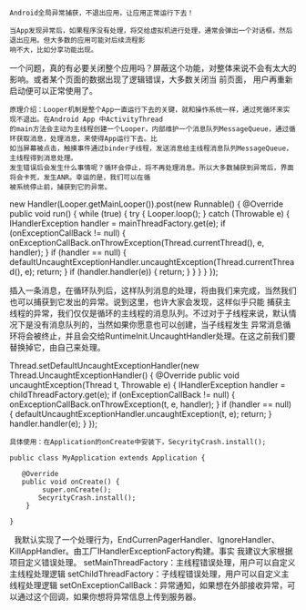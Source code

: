     Android全局异常捕获，不退出应用，让应用正常运行下去！
  
    当App发现异常后，如果程序没有处理，将交给虚拟机进行处理，通常会弹出一个对话框，然后退出应用。但大多数的应用可能对后续流程影
    响不大，比如分享功能出现。
  一个问题，真的有必要关闭整个应用吗？屏蔽这个功能，对整体来说不会有太大的影响。或者某个页面的数据出现了逻辑错误，大多数关闭当
  前页面， 用户再重新启动便可以正常使用了。
  
    原理介绍：Looper机制是整个App一直运行下去的关键，就和操作系统一样，通过死循环来实现不退出。在Android App 中ActivityThread
    的main方法会主动为主线程创建一个Looper，内部维护一个消息队列MessageQueue，通过循环获取消息，处理消息，来使得App运行下去。比
    如当屏幕被点击，触摸事件通过binder子线程，发送消息给主线程消息队列MessageQueue，主线程得到消息处理。
    发生错误后会发生什么事情呢？循环会停止，将不再处理消息。所以大多数捕获到异常后，界面将会卡死，发生ANR。幸运的是，我们可以在循
    被系统停止前，捕获到它的异常。
  
   new Handler(Looper.getMainLooper()).post(new Runnable() {
            @Override
            public void run() {
                while (true) {
                    try {
                        Looper.loop();
                    } catch (Throwable e) {
                        IHandlerException handler = mainThreadFactory.get(e);
                        if (onExceptionCallBack != null) {
                            onExceptionCallBack.onThrowException(Thread.currentThread(), e, handler);
                        }
                        if (handler == null) {
                            defaultUncaughtExceptionHandler.uncaughtException(Thread.currentThread(), e);
                            return;
                        }
                        if (handler.handler(e)) {
                            return;
                        }
                    }
                }
            }
        });
        
  插入一条消息，在循环队列后，这样队列消息的处理，将由我们来完成，当然我们也可以捕获到它发出的异常。说到这里，也许大家会发现，这样似乎只能
  捕获主线程的异常，我们仅仅是循环的主线程的消息队列。不过对于子线程来说，默认情况下是没有消息队列的，当然如果你愿意也可以创建，当子线程发生
  异常消息循环将会被终止，并且会交给RuntimeInit.UncaughtHandler处理。在这之前我们要替换掉它，由自己来处理。


   Thread.setDefaultUncaughtExceptionHandler(new Thread.UncaughtExceptionHandler() {
            @Override
            public void uncaughtException(Thread t, Throwable e) {
                IHandlerException handler = childThreadFactory.get(e);
                if (onExceptionCallBack != null) {
                    onExceptionCallBack.onThrowException(t, e, handler);
                }
                if (handler == null) {
                    defaultUncaughtExceptionHandler.uncaughtException(t, e);
                    return;
                }
                handler.handler(e);
            }
        });
        
        
    具体使用：在Application的onCreate中安装下，SecyrityCrash.install();
    
    public class MyApplication extends Application {

       @Override
       public void onCreate() {
            super.onCreate();
           SecyrityCrash.install();
        }

    }
    我默认实现了一个处理行为，EndCurrenPagerHandler、IgnoreHandler、KillAppHandler。由工厂IHandlerExceptionFactory构建。事实
    我建议大家根据项目定义错误处理。
    setMainThreadFactory：主线程错误处理，用户可以自定义主线程处理逻辑
    setChildThreadFactory：子线程错误处理，用户可以自定义主线程处理逻辑
    setOnExceptionCallBack：异常通知，如果想在外部接收异常，可以通过这个回调，如果你想将异常信息上传到服务器。
    
    
